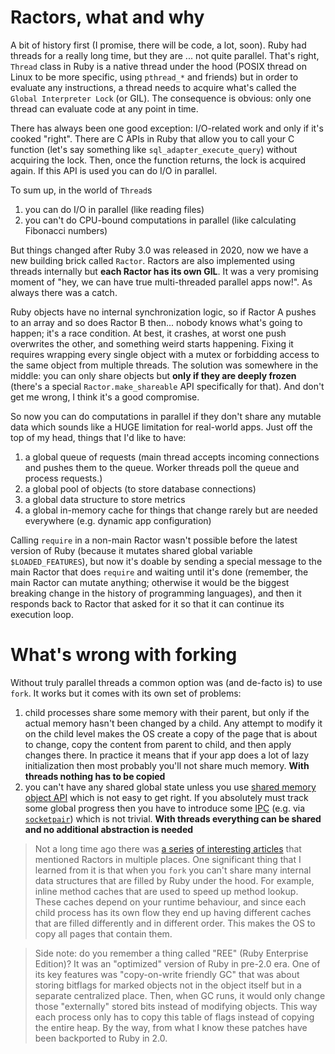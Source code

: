 # Ractors, what and why

A bit of history first (I promise, there will be code, a lot, soon). Ruby had threads for a really long time, but they are ... not quite parallel. That's right, `Thread` class in Ruby is a native thread under the hood (POSIX thread on Linux to be more specific, using `pthread_*` and friends) but in order to evaluate any instructions, a thread needs to acquire what's called the `Global Interpreter Lock` (or GIL). The consequence is obvious: only one thread can evaluate code at any point in time.

There has always been one good exception: I/O-related work and only if it's cooked "right". There are C APIs in Ruby that allow you to call your C function (let's say something like `sql_adapter_execute_query`) without acquiring the lock. Then, once the function returns, the lock is acquired again. If this API is used you can do I/O in parallel.

To sum up, in the world of `Thread`s

1. you can do I/O in parallel (like reading files)
2. you can't do CPU-bound computations in parallel (like calculating Fibonacci numbers)

But things changed after Ruby 3.0 was released in 2020, now we have a new building brick called `Ractor`. Ractors are also implemented using threads internally but **each Ractor has its own GIL**. It was a very promising moment of "hey, we can have true multi-threaded parallel apps now!". As always there was a catch.

Ruby objects have no internal synchronization logic, so if Ractor A pushes to an array and so does Ractor B then... nobody knows what's going to happen; it's a race condition. At best, it crashes, at worst one push overwrites the other, and something weird starts happening. Fixing it requires wrapping every single object with a mutex or forbidding access to the same object from multiple threads. The solution was somewhere in the middle: you can only share objects but **only if they are deeply frozen** (there's a special `Ractor.make_shareable` API specifically for that). And don't get me wrong, I think it's a good compromise.

So now you can do computations in parallel if they don't share any mutable data which sounds like a HUGE limitation for real-world apps. Just off the top of my head, things that I'd like to have:

1. a global queue of requests (main thread accepts incoming connections and pushes them to the queue. Worker threads poll the queue and process requests.)
2. a global pool of objects (to store database connections)
3. a global data structure to store metrics
4. a global in-memory cache for things that change rarely but are needed everywhere (e.g. dynamic app configuration)

Calling `require` in a non-main Ractor wasn't possible before the latest version of Ruby (because it mutates shared global variable `$LOADED_FEATURES`), but now it's doable by sending a special message to the main Ractor that does `require` and waiting until it's done (remember, the main Ractor can mutate anything; otherwise it would be the biggest breaking change in the history of programming languages), and then it responds back to Ractor that asked for it so that it can continue its execution loop.

# What's wrong with forking

Without truly parallel threads a common option was (and de-facto is) to use `fork`. It works but it comes with its own set of problems:

1. child processes share some memory with their parent, but only if the actual memory hasn't been changed by a child. Any attempt to modify it on the child level makes the OS create a copy of the page that is about to change, copy the content from parent to child, and then apply changes there. In practice it means that if your app does a lot of lazy initialization then most probably you'll not share much memory. **With threads nothing has to be copied**
2. you can't have any shared global state unless you use [shared memory object API](https://man7.org/linux/man-pages/man7/shm_overview.7.html) which is not easy to get right. If you absolutely must track some global progress then you have to introduce some [IPC](https://en.wikipedia.org/wiki/Inter-process_communication) (e.g. via [`socketpair`](https://man7.org/linux/man-pages/man2/socketpair.2.html)) which is not trivial. **With threads everything can be shared and no additional abstraction is needed**

> Not a long time ago there was [a series](https://byroot.github.io/ruby/performance/2025/02/27/whats-the-deal-with-ractors.html) [of interesting articles](https://byroot.github.io/ruby/performance/2025/03/04/the-pitchfork-story.html) that mentioned Ractors in multiple places. One significant thing that I learned from it is that when you `fork` you can't share many internal data structures that are filled by Ruby under the hood. For example, inline method caches that are used to speed up method lookup. These caches depend on your runtime behaviour, and since each child process has its own flow they end up having different caches that are filled differently and in different order. This makes the OS to copy all pages that contain them.

> Side note: do you remember a thing called "REE" (Ruby Enterprise Edition)? It was an "optimized" version of Ruby in pre-2.0 era. One of its key features was "copy-on-write friendly GC" that was about storing bitflags for marked objects not in the object itself but in a separate centralized place. Then, when GC runs, it would only change those "externally" stored bits instead of modifying objects. This way each process only has to copy this table of flags instead of copying the entire heap. By the way, from what I know these patches have been backported to Ruby in 2.0.
